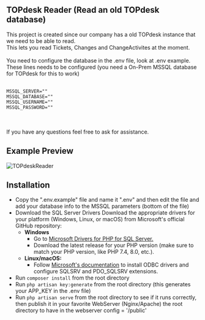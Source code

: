 ## TOPdesk Reader (Read an old TOPdesk database)
This project is created since our company has a old TOPdesk instance that we need to be able to read.<br>
This lets you read Tickets, Changes and ChangeActivites at the moment.<br>
<br>
You need to configure the database in the .env file, look at .env example.<br>
These lines needs to be configured (you need a On-Prem MSSQL database for TOPdesk for this to work)<br>
<br>
```
MSSQL_SERVER=""
MSSQL_DATABASE=""
MSSQL_USERNAME=""
MSSQL_PASSWORD=""
```
<br>
<br>
If you have any questions feel free to ask for assistance.

## Example Preview
![TOPdeskReader](https://github.com/user-attachments/assets/dc9de91d-9324-4a4d-9c53-97bd49408874)

## Installation
* Copy the ".env.example" file and name it ".env" and then edit the file and add your database info to the MSSQL parameters (bottom of the file)
* Download the SQL Server Drivers
Download the appropriate drivers for your platform (Windows, Linux, or macOS) from Microsoft's official GitHub repository:<br>
    * <b>Windows</b>
        * Go to <a href="https://github.com/microsoft/msphpsql/releases">Microsoft Drivers for PHP for SQL Server.</a>
        * Download the latest release for your PHP version (make sure to match your PHP version, like PHP 7.4, 8.0, etc.).
    * <b>Linux/macOS:</b>
        * Follow <a href="https://docs.microsoft.com/en-us/sql/connect/php/installation-tutorial-linux-mac?view=sql-server-ver15">Microsoft's documentation</a> to install ODBC drivers and configure SQLSRV and PDO_SQLSRV extensions.
* Run ``composer install`` from the root directory
* Run ``php artisan key:generate`` from the root directory (this generates your APP_KEY in the .env file)
* Run ``php artisan serve`` from the root directory to see if it runs correctly, then publish it in your favorite WebServer (Nginx/Apache) the root directory to have in the webserver config = '/public'
